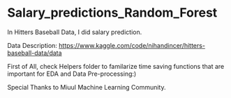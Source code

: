 # Salary_predictions_Random_Forest
In Hitters Baseball Data, I did salary prediction.

Data Description:
https://www.kaggle.com/code/nihandincer/hitters-baseball-data/data 

First of All, check Helpers folder to familarize time saving functions that are important for EDA and Data Pre-processing:)

Special Thanks to Miuul Machine Learning Community.
